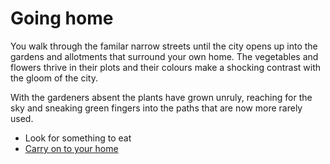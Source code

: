 
# Going home

You walk through the familar narrow streets until the city opens up into the gardens and allotments that surround your own home. The vegetables and flowers thrive in their plots and their colours make a shocking contrast with the gloom of the city.

With the gardeners absent the plants have grown unruly, reaching for the sky and sneaking green fingers into the paths that are now more rarely used.

* Look for something to eat
* [Carry on to your home](near-home)